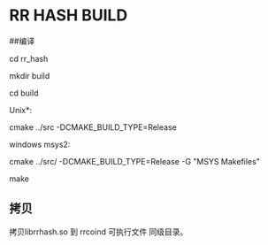 # RR HASH BUILD

##编译

cd rr_hash

mkdir build

cd build  



Unix*:

cmake ../src -DCMAKE_BUILD_TYPE=Release 



windows msys2:

cmake ../src/ -DCMAKE_BUILD_TYPE=Release -G "MSYS Makefiles" 



make



## 拷贝

拷贝librrhash.so   到  rrcoind 可执行文件 同级目录。




